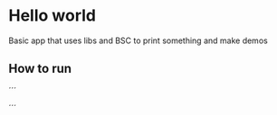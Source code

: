 # Hello world

Basic app that uses libs and BSC to print something and make demos

## How to run
´´´

´´´
